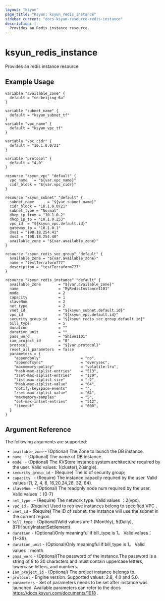 ```yaml
---
layout: "ksyun"
page_title: "Ksyun: ksyun_redis_instance"
sidebar_current: "docs-ksyun-resource-redis-instance"
description: |-
  Provides an Redis instance resource.
---
```


# ksyun_redis_instance

Provides an redis instance resource.

## Example Usage

```hcl
variable "available_zone" {
  default = "cn-beijing-6a"
}

variable "subnet_name" {
  default = "ksyun_subnet_tf"
}
variable "vpc_name" {
  default = "ksyun_vpc_tf"
}

variable "vpc_cidr" {
  default = "10.1.0.0/21"
}

variable "protocol" {
  default = "4.0"
}

resource "ksyun_vpc" "default" {
  vpc_name   = "${var.vpc_name}"
  cidr_block = "${var.vpc_cidr}"
}

resource "ksyun_subnet" "default" {
  subnet_name      = "${var.subnet_name}"
  cidr_block = "10.1.0.0/21"
  subnet_type = "Normal"
  dhcp_ip_from = "10.1.0.2"
  dhcp_ip_to = "10.1.0.253"
  vpc_id  = "${ksyun_vpc.default.id}"
  gateway_ip = "10.1.0.1"
  dns1 = "198.18.254.41"
  dns2 = "198.18.254.40"
  available_zone = "${var.available_zone}"
}

resource "ksyun_redis_sec_group" "default" {
  available_zone = "${var.available_zone}"
  name = "testTerraform777"
  description = "testTerraform777"
}

resource "ksyun_redis_instance" "default" {
  available_zone        = "${var.available_zone}"
  name                  = "MyRedisInstance1101"
  mode                  = 2
  capacity              = 1
  slaveNum              = 2  
  net_type              = 2
  vnet_id               = "${ksyun_subnet.default.id}"
  vpc_id                = "${ksyun_vpc.default.id}"
  security_group_id     = "${ksyun_redis_sec_group.default.id}"
  bill_type             = 5
  duration              = ""
  duration_unit         = ""
  pass_word             = "Shiwo1101"
  iam_project_id        = "0"
  protocol              = "${var.protocol}"
  reset_all_parameters  = false
  parameters = {
    "appendonly"                  = "no",
    "appendfsync"                 = "everysec",
    "maxmemory-policy"            = "volatile-lru",
    "hash-max-ziplist-entries"    = "513",
    "zset-max-ziplist-entries"    = "129",
    "list-max-ziplist-size"       = "-2",
    "hash-max-ziplist-value"      = "64",
    "notify-keyspace-events"      = "",
    "zset-max-ziplist-value"      = "64",
    "maxmemory-samples"           = "5",
    "set-max-intset-entries"      = "512",
    "timeout"                     = "600",
  }
}
```

## Argument Reference

The following arguments are supported:

* `available_zone` - (Optional) The Zone to launch the DB instance.
* `name ` - (Optional) The name of DB instance.
* `mode ` - (Optional) The KVStore instance system architecture required by the user. Valid values:  1(cluster),2(single).
* `security_group_id` - (Require) The id of security group;
* `capacity ` - (Require) The instance capacity required by the user. Valid values :{1, 2, 4, 8, 16,20,24,28, 32, 64}.
* `slaveNum ` - (Optional) The readonly node num required by the user. Valid values ：{0-7}
* `net_type ` - (Require) The network type. Valid values ：2(vpc).
* `vpc_id` - (Require)   Used to retrieve instances belong to specified VPC .
* `vnet_id` - (Require) The ID of subnet. the instance will use the subnet in the current region.
* `bill_type` - (Optional)Valid values are 1 (Monthly), 5(Daily), 87(HourlyInstantSettlement).
* `duration` - (Optional)Only meaningful if bill_type is 1。 Valid values：{1~36}.
* `duration_unit` - (Optional)Only meaningful if bill_type is 1。 Valid values：month.
* `pass_word` - (Optional)The password of the  instance.The password is a string of 8 to 30 characters and must contain uppercase letters, lowercase letters, and numbers.
* `iam_project_id` - (Optional) The project instance belongs to.
* `protocol` - Engine version. Supported values: 2.8, 4.0 and 5.0.
* `parameters` - Set of parameters needs to be set after instance was launched. Available parameters can refer to the  docs https://docs.ksyun.com/documents/1018 .


